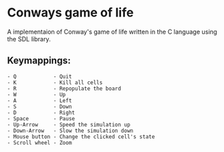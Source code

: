 # Conways game of life
A implementaion of Conway's game of life written in the C language using the SDL library.

## Keymappings:
    - Q            - Quit
    - K            - Kill all cells
    - R            - Repopulate the board
    - W            - Up
    - A            - Left 
    - S            - Down
    - D            - Right
    - Space        - Pause
    - Up-Arrow     - Speed the simulation up
    - Down-Arrow   - Slow the simulation down
    - Mouse button - Change the clicked cell's state
    - Scroll wheel - Zoom
